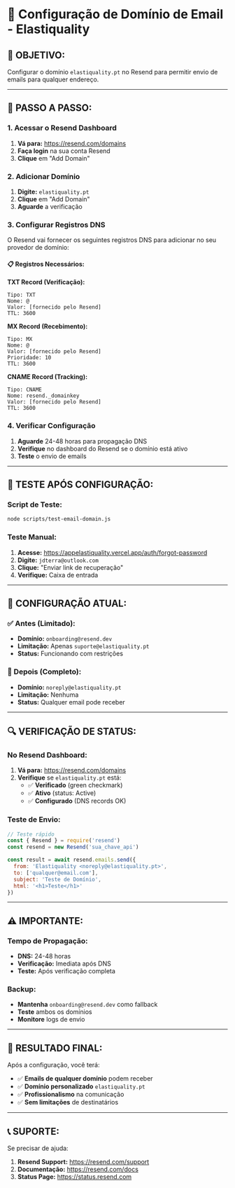 # 📧 Configuração de Domínio de Email - Elastiquality

## 🎯 **OBJETIVO:**
Configurar o domínio `elastiquality.pt` no Resend para permitir envio de emails para qualquer endereço.

---

## 🔧 **PASSO A PASSO:**

### **1. Acessar o Resend Dashboard**
1. **Vá para:** https://resend.com/domains
2. **Faça login** na sua conta Resend
3. **Clique** em "Add Domain"

### **2. Adicionar Domínio**
1. **Digite:** `elastiquality.pt`
2. **Clique** em "Add Domain"
3. **Aguarde** a verificação

### **3. Configurar Registros DNS**
O Resend vai fornecer os seguintes registros DNS para adicionar no seu provedor de domínio:

#### **📋 Registros Necessários:**

**TXT Record (Verificação):**
```
Tipo: TXT
Nome: @
Valor: [fornecido pelo Resend]
TTL: 3600
```

**MX Record (Recebimento):**
```
Tipo: MX
Nome: @
Valor: [fornecido pelo Resend]
Prioridade: 10
TTL: 3600
```

**CNAME Record (Tracking):**
```
Tipo: CNAME
Nome: resend._domainkey
Valor: [fornecido pelo Resend]
TTL: 3600
```

### **4. Verificar Configuração**
1. **Aguarde** 24-48 horas para propagação DNS
2. **Verifique** no dashboard do Resend se o domínio está ativo
3. **Teste** o envio de emails

---

## 🧪 **TESTE APÓS CONFIGURAÇÃO:**

### **Script de Teste:**
```bash
node scripts/test-email-domain.js
```

### **Teste Manual:**
1. **Acesse:** https://appelastiquality.vercel.app/auth/forgot-password
2. **Digite:** `jdterra@outlook.com`
3. **Clique:** "Enviar link de recuperação"
4. **Verifique:** Caixa de entrada

---

## 📧 **CONFIGURAÇÃO ATUAL:**

### **✅ Antes (Limitado):**
- **Domínio:** `onboarding@resend.dev`
- **Limitação:** Apenas `suporte@elastiquality.pt`
- **Status:** Funcionando com restrições

### **🎯 Depois (Completo):**
- **Domínio:** `noreply@elastiquality.pt`
- **Limitação:** Nenhuma
- **Status:** Qualquer email pode receber

---

## 🔍 **VERIFICAÇÃO DE STATUS:**

### **No Resend Dashboard:**
1. **Vá para:** https://resend.com/domains
2. **Verifique** se `elastiquality.pt` está:
   - ✅ **Verificado** (green checkmark)
   - ✅ **Ativo** (status: Active)
   - ✅ **Configurado** (DNS records OK)

### **Teste de Envio:**
```javascript
// Teste rápido
const { Resend } = require('resend')
const resend = new Resend('sua_chave_api')

const result = await resend.emails.send({
  from: 'Elastiquality <noreply@elastiquality.pt>',
  to: ['qualquer@email.com'],
  subject: 'Teste de Domínio',
  html: '<h1>Teste</h1>'
})
```

---

## ⚠️ **IMPORTANTE:**

### **Tempo de Propagação:**
- **DNS:** 24-48 horas
- **Verificação:** Imediata após DNS
- **Teste:** Após verificação completa

### **Backup:**
- **Mantenha** `onboarding@resend.dev` como fallback
- **Teste** ambos os domínios
- **Monitore** logs de envio

---

## 🎉 **RESULTADO FINAL:**

Após a configuração, você terá:
- ✅ **Emails de qualquer domínio** podem receber
- ✅ **Domínio personalizado** `elastiquality.pt`
- ✅ **Profissionalismo** na comunicação
- ✅ **Sem limitações** de destinatários

---

## 📞 **SUPORTE:**

Se precisar de ajuda:
1. **Resend Support:** https://resend.com/support
2. **Documentação:** https://resend.com/docs
3. **Status Page:** https://status.resend.com
